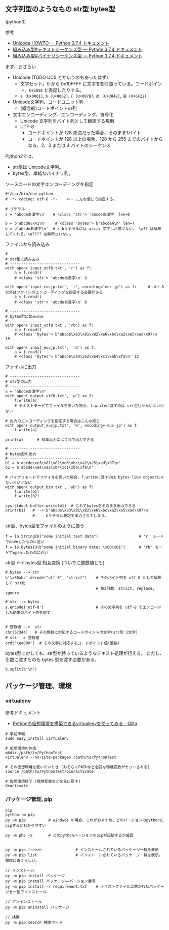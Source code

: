 
## 文字列型のようなもの str型 bytes型

(python3)

参考
- [Unicode HOWTO — Python 3.7.4 ドキュメント](https://docs.python.org/ja/3/howto/unicode.html)
- [組み込み型#テキストシーケンス型 — Python 3.7.4 ドキュメント](https://docs.python.org/ja/3/library/stdtypes.html#str)
- [組み込み型#バイナリシーケンス型 — Python 3.7.4 ドキュメント](https://docs.python.org/ja/3/library/stdtypes.html#binaryseq)

まず、おさらい

- Unicode (TODO UCS とかいうのもあったはず)
    - 文字セット。0 から 0x10FFFF に文字を割り振っている。コードポイント。`U+265E` と表記したりする。
	- `a (U+0061)`, `b (U+0062)`, `{ (U+007B)`, `あ (U+3042)`, `漢 (U+6F22)`
- Unicode文字列、コードユニット列
    - (概念的)コードポイントの列
- 文字エンコーディング、エンコーディング、符号化
    - Unicode 文字列をバイト列として翻訳する規則
	- UTF-8
	    - コードポイントが 128 未満だった場合、そのまま1バイト
	    - コードポイントが 128 以上の場合、128 から 255 までのバイトからなる、2、3 または 4 バイトのシーケンス

Python3では、
- str型は Unicode文字列。
- bytes型、単純なバイナリ列。


ソースコードの文字エンコーディングを指定
```
#!/usr/bin/env python
# -*- coding: utf-8 -*-    <-- こんな感じで指定する。
```

```
# リテラル
s = 'abcdeあ漢字\n'   # <class 'str'> 'abcdeあ漢字' len=8

b = b'abcde\x41\n'    # <class 'bytes'> b'abcdeA\n' len=7
b = b'abcdeあ漢字\n'  # × bリテラルには ascii 文字しか書けない。 \x?? は解釈してくれる。\u???? は解釈されない。
```

ファイルから読み込み
```
# -------------------------------
# str型に読み込み
# -------------------------------
with open('input_utf8.txt', 'r') as f:
    a = f.read()
    # <class 'str'> 'abcdeあ漢字\n' 9

with open('input_eucjp.txt', 'r', encoding='euc-jp') as f:     # utf-8以外はファイルのエンコーディングを指定する必要がある
    a = f.read()
    # <class 'str'> 'abcdeあ漢字\n' 9

# -------------------------------
# bytes型に読み込み
# -------------------------------
with open('input_utf8.txt', 'rb') as f:
    a = f.read()
    # <class 'bytes'> b'abcde\xe3\x81\x82\xe6\xbc\xa2\xe5\xad\x97\n' 15

with open('input_eucjp.txt', 'rb') as f:
    a = f.read()
    # <class 'bytes'> b'abcde\xa4\xa2\xb4\xc1\xbb\xfa\n' 12
```

ファイルに出力
```
# -------------------------------
# str型の出力
# -------------------------------
a = "abcdeあ漢字\n"
with open('output_utf8.txt', 'w') as f:
    f.write(a)
    # テキストモードでファイルを開いた場合、f.writeに渡すのは str型じゃないといけない

# 出力のエンコーディングを指定する場合はこんな感じ
with open('output_eucjp.txt', 'w', encoding='euc-jp') as f:
    f.write(a)

print(a)      # 標準出力にはこれで出力できる

# -------------------------------
# bytes型の出力
# -------------------------------
b1 = b'abcde\xe3\x81\x82\xe6\xbc\xa2\xe5\xad\x97\n'
b2 = b'abcde\xa4\xa2\xb4\xc1\xbb\xfa\n'

# バイナリモードでファイルを開いた場合、f.writeに渡すのは bytes-like objectじゃないといけない
with open('output_bin.txt', 'wb') as f:
    f.write(b1)
    f.write(b2)

sys.stdout.buffer.write(b1)  # これでbytesをそのまま出力できる
print(b1)   # --> b'abcde\xe3\x81\x82\xe6\xbc\xa2\xe5\xad\x97\n'
            #     bリテラル表記で出力されてしまう。
```

str型、bytes型をファイルのように扱う
```
f = io.StringIO("some initial text data")                  # 'r' モードでopenしたものに近い
f = io.BytesIO(b"some initial binary data: \x00\x01")      # 'rb' モードでopenしたものに近い
```

str型 <--> bytes型 相互変換 (ついでに整数値とも)
```
# bytes --> str
b'\x80abc'.decode("utf-8", "strict")    # そのバイト列を utf-8 として解釈して str化
                                        # 第2引数: strict, replace, ignore

# str --> bytes
s.encode('utf-8')                       # その文字列を utf-8 でエンコードした結果のバイト列を返す


# 整数値 -->  str
chr(57344)   # その整数に対応するコードポイントの文字(str型 1文字)
# str --> 整数値
ord('\ue000')  # その文字に対応するコードポイント値(整数)
```


bytes型に対しても、str型が持っているようなテキスト処理が行える。
ただし、引数に渡すものも bytes 型を渡す必要がある。
```
b.split(b'\n')
```

## パッケージ管理、環境

### virtualenv

参考ドキュメント

- [Pythonの仮想環境を構築できるvirtualenvを使ってみる - Qiita](http://qiita.com/H-A-L/items/5d5a2ef73be8d140bdf3)

```
# 事前準備
sudo easy_install virtualenv

# 仮想環境の作成
mkdir /path/to/PythonTest
virtualenv --no-site-packages /path/to/PythonTest

# その仮想環境を使いたいとき (おそらくPATHなど必要な環境変数がセットされる)
source /path/to/PythonTest/bin/activate

# 仮想環境終了 (環境変数などを元に戻す)
deactivate
```

### パッケージ管理, pip

```
pip 
python -m pip
py -m pip          # windwos の場合、これがおすすめ。どのバージョンのpythonにpipするかわかりやすい

py -m php -V       # どのpythonバージョンのpipが起動するか確認


py -m pip freeze               # インストールされているパッケージ一覧を表示
py -m pip list                 # インストールされているパッケージ一覧を表示。微妙に違うらしい。

// インストール
py -m pip install パッケージ
py -m pip install パッケージ==バージョン番号
py -m pip install -r requirement.txt    # テキストファイルに書かれたパッケージを一括でインストール

// アンインストール
py -m pip uninstall パッケージ 

// 検索
py -m pip search 検索ワード
```


